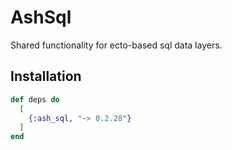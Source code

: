 # AshSql

Shared functionality for ecto-based sql data layers.

## Installation

```elixir
def deps do
  [
    {:ash_sql, "~> 0.2.28"}
  ]
end
```
